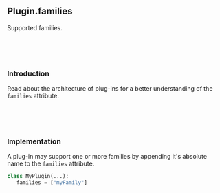 ## Plugin.families

Supported families.

<br>
<br>
<br>

### Introduction

Read about the architecture of plug-ins for a better understanding of the `families` attribute.

<br>
<br>
<br>

### Implementation

A plug-in may support one or more families by appending it's absolute name to the `families` attribute.

```python
class MyPlugin(...):
   families = ["myFamily"]
```